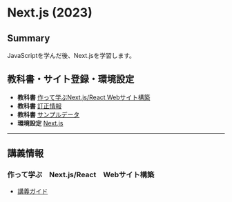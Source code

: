# Next.js (2023)

## Summary
JavaScriptを学んだ後、Next.jsを学習します。

## 教科書・サイト登録・環境設定
* **教科書** [作って学ぶNext.js/React Webサイト構築](https://book.mynavi.jp/supportsite/detail/9784839980177.html)
* **教科書** [訂正情報](https://book.mynavi.jp/files/user/support/9784839980177/9784839980177_teisei.html)  
* **教科書** [サンプルデータ](https://github.com/ebisucom/next-react-website/)
* **環境設定** [Next.js](./docs/environment.md) 

------------------------
## 講義情報

### 作って学ぶ　Next.js/React　Webサイト構築

* [講義ガイド](./docs/next-react-website-main.md)  
